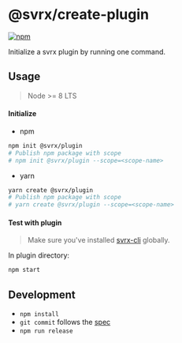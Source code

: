 # @svrx/create-plugin

[![npm](https://img.shields.io/npm/v/@svrx/create-plugin.svg?style=flat-square)](https://www.npmjs.com/package/@svrx/create-plugin)

Initialize a svrx plugin by running one command.

## Usage

> Node >= 8 LTS

#### Initialize

 - npm

```bash
npm init @svrx/plugin
# Publish npm package with scope
# npm init @svrx/plugin --scope=<scope-name>
```

 - yarn

```bash
yarn create @svrx/plugin
# Publish npm package with scope
# yarn create @svrx/plugin --scope=<scope-name>
```

#### Test with plugin

> Make sure you've installed [svrx-cli](https://github.com/svrxjs/svrx-cli) globally.

In plugin directory:

```bash
npm start
```

## Development

 - `npm install`
 - `git commit` follows the [spec](https://www.conventionalcommits.org)
 - `npm run release`
